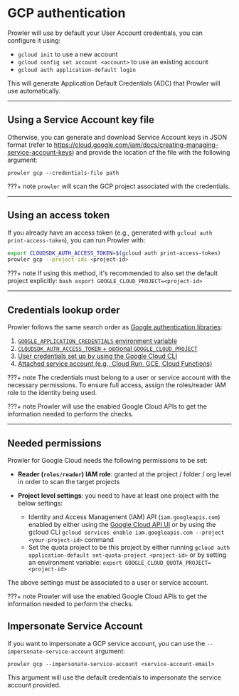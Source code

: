 # GCP authentication

Prowler will use by default your User Account credentials, you can configure it using:

- `gcloud init` to use a new account
- `gcloud config set account <account>` to use an existing account
- `gcloud auth application-default login`

This will generate Application Default Credentials (ADC) that Prowler will use automatically.

---

## Using a Service Account key file

Otherwise, you can generate and download Service Account keys in JSON format (refer to https://cloud.google.com/iam/docs/creating-managing-service-account-keys) and provide the location of the file with the following argument:

```console
prowler gcp --credentials-file path
```

???+ note
    `prowler` will scan the GCP project associated with the credentials.

---

## Using an access token

If you already have an access token (e.g., generated with `gcloud auth print-access-token`), you can run Prowler with:

```bash
export CLOUDSDK_AUTH_ACCESS_TOKEN=$(gcloud auth print-access-token)
prowler gcp --project-ids <project-id>
```

???+ note
    If using this method, it's recommended to also set the default project explicitly:
    ```bash
    export GOOGLE_CLOUD_PROJECT=<project-id>
    ```

---

## Credentials lookup order

Prowler follows the same search order as [Google authentication libraries](https://cloud.google.com/docs/authentication/application-default-credentials#search_order):

1. [`GOOGLE_APPLICATION_CREDENTIALS` environment variable](https://cloud.google.com/docs/authentication/application-default-credentials#GAC)
2. [`CLOUDSDK_AUTH_ACCESS_TOKEN` + optional `GOOGLE_CLOUD_PROJECT`](https://cloud.google.com/sdk/gcloud/reference/auth/print-access-token)
3. [User credentials set up by using the Google Cloud CLI](https://cloud.google.com/docs/authentication/application-default-credentials#personal)
4. [Attached service account (e.g., Cloud Run, GCE, Cloud Functions)](https://cloud.google.com/docs/authentication/application-default-credentials#attached-sa)

???+ note
    The credentials must belong to a user or service account with the necessary permissions.
    To ensure full access, assign the roles/reader IAM role to the identity being used.

???+ note
    Prowler will use the enabled Google Cloud APIs to get the information needed to perform the checks.

---


## Needed permissions

Prowler for Google Cloud needs the following permissions to be set:

- **Reader (`roles/reader`) IAM role**: granted at the project / folder / org level in order to scan the target projects

- **Project level settings**: you need to have at least one project with the below settings:
    - Identity and Access Management (IAM) API (`iam.googleapis.com`) enabled by either using the
    [Google Cloud API UI](https://console.cloud.google.com/apis/api/iam.googleapis.com/metrics) or
    by using the gcloud CLI `gcloud services enable iam.googleapis.com --project <your-project-id>` command
    - Set the quota project to be this project by either running `gcloud auth application-default set-quota-project <project-id>` or by setting an environment variable:
    `export GOOGLE_CLOUD_QUOTA_PROJECT=<project-id>`


The above settings must be associated to a user or service account.

???+ note
    Prowler will use the enabled Google Cloud APIs to get the information needed to perform the checks.

## Impersonate Service Account

If you want to impersonate a GCP service account, you can use the `--impersonate-service-account` argument:

```console
prowler gcp --impersonate-service-account <service-account-email>
```

This argument will use the default credentials to impersonate the service account provided.
